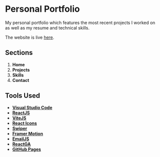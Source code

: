 <h1 dir="auto">Personal Portfolio</h1>
<p dir="auto">My personal portfolio which features the most recent projects I worked on as well as my resume and technical skills.</p>
<p dir="auto">The website is live <a href="https://cristimanea26.github.io/" rel="nofollow">here</a>.</p>

<h2>Sections</h2>
<ol dir="auto">
  <li><b>Home</b></li>
  <li><b>Projects</b></li>
  <li><b>Skills</b></li>
  <li><b>Contact</b></li>
</ol>

<h2>Tools Used</h2>
<ul dir="auto">
  <li><a href="https://code.visualstudio.com/" rel="nofollow"><b>Visual Studio Code</b></a></li>
  <li><a href="https://reactjs.org/" rel="nofollow"><b>ReactJS</b></a></li>
  <li><a href="https://vitejs.dev/" rel="nofollow"><b>ViteJS</b></a></li>
  <li><a href="https://react-icons.github.io/react-icons" rel="nofollow"><b>React Icons</b></a></li>
  <li><a href="https://swiperjs.com/" rel="nofollow"><b>Swiper</b></a></li>
  <li><a href="https://www.framer.com/motion/" rel="nofollow"><b>Framer Motion</b></a></li>
  <li><a href="https://www.emailjs.com/" rel="nofollow"><b>EmailJS</b></a></li>
  <li><a href="https://www.npmjs.com/package/react-ga" rel="nofollow"><b>ReactGA</b></a></li>
  <li><a href="https://vitejs.dev/guide/static-deploy.html" rel="nofollow"><b>GitHub Pages</b></a></li>
</ul>

